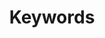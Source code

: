 ---
title: "Keywords"
type: "projects"
summary: "A terminal based typing game "
tags: ["C++", "TUI"]
weight: 1
type: project

externalURL: https://github.com/Oakamoore/keywords
---